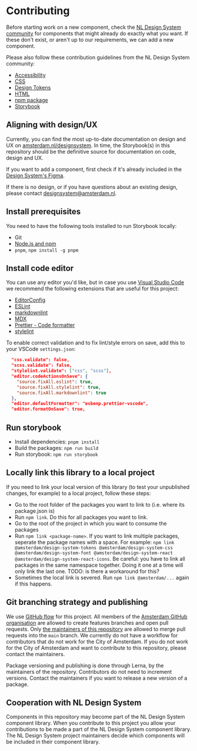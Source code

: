 <!-- @license CC0-1.0 -->

# Contributing

Before starting work on a new component, check the [NL Design System community](https://github.com/nl-design-system/) for components that might already do exactly what you want. If these don't exist, or aren't up to our requirements, we can add a new component.

Please also follow these contribution guidelines from the NL Design System community:

- [Accessibility](https://nl-design-system.github.io/utrecht/storybook/?path=/docs/nl-design-system-contributing-accessibility--page)
- [CSS](https://nl-design-system.github.io/utrecht/storybook/?path=/docs/nl-design-system-contributing-css--page)
- [Design Tokens](https://nl-design-system.github.io/utrecht/storybook/?path=/docs/nl-design-system-contributing-design-tokens--page)
- [HTML](https://nl-design-system.github.io/utrecht/storybook/?path=/docs/nl-design-system-contributing-html--page)
- [npm package](https://nl-design-system.github.io/utrecht/storybook/?path=/docs/nl-design-system-contributing-npm-package--page)
- [Storybook](https://nl-design-system.github.io/utrecht/storybook/?path=/docs/nl-design-system-contributing-storybook--page)

## Aligning with design/UX

Currently, you can find the most up-to-date documentation on design and UX on [amsterdam.nl/designsystem](https://amsterdam.nl/designsystem). In time, the Storybook(s) in this repository should be the definitive source for documentation on code, design and UX.

If you want to add a component, first check if it's already included in the [Design System's Figma](<https://www.figma.com/file/ORa7CBIooPgZj6HsEPBxNR/Design-bibliotheek-(gepubliceerd)?node-id=149%3A1324&t=Ud6eZytawJYnLlyi-0>).

If there is no design, or if you have questions about an existing design, please contact [designsystem@amsterdam.nl](designsystem@amsterdam.nl).

## Install prerequisites

You need to have the following tools installed to run Storybook locally:

- Git
- [Node.js and npm](https://nodejs.org/en/)
- `pnpm`, `npm install -g pnpm`

## Install code editor

You can use any editor you'd like, but in case you use [Visual Studio Code](https://code.visualstudio.com/) we recommend the following extensions that are useful for this project:

- [EditorConfig](https://marketplace.visualstudio.com/items?itemName=EditorConfig.EditorConfig)
- [ESLint](https://marketplace.visualstudio.com/items?itemName=dbaeumer.vscode-eslint)
- [markdownlint](https://marketplace.visualstudio.com/items?itemName=DavidAnson.vscode-markdownlint)
- [MDX](https://marketplace.visualstudio.com/items?itemName=silvenon.mdx)
- [Prettier - Code formatter](https://marketplace.visualstudio.com/items?itemName=esbenp.prettier-vscode)
- [stylelint](https://marketplace.visualstudio.com/items?itemName=stylelint.vscode-stylelint)

To enable correct validation and to fix lint/style errors on save, add this to your VSCode `settings.json`:

```json
  "css.validate": false,
  "scss.validate": false,
  "stylelint.validate": ["css", "scss"],
  "editor.codeActionsOnSave": {
    "source.fixAll.eslint": true,
    "source.fixAll.stylelint": true,
    "source.fixAll.markdownlint": true
  },
  "editor.defaultFormatter": "esbenp.prettier-vscode",
  "editor.formatOnSave": true,
```

## Run storybook

- Install dependencies: `pnpm install`
- Build the packages: `npm run build`
- Run storybook: `npm run storybook`

## Locally link this library to a local project

If you need to link your local version of this library (to test your unpublished changes, for example) to a local project, follow these steps:

- Go to the root folder of the packages you want to link to (i.e. where its package.json is)
- Run `npm link`. Do this for all packages you want to link.
- Go to the root of the project in which you want to consume the packages
- Run `npm link <package-name>`. If you want to link multiple packages, seperate the package names with a space. For example: `npm link @amsterdam/design-system-tokens @amsterdam/design-system-css @amsterdam/design-system-font @amsterdam/design-system-react @amsterdam/design-system-react-icons`. Be careful: you have to link all packages in the same namespace together. Doing it one at a time will only link the last one. TODO: is there a workaround for this?
- Sometimes the local link is severed. Run `npm link @amsterdam/...` again if this happens.

## Git branching strategy and publishing

We use [GitHub flow](https://docs.github.com/en/get-started/quickstart/github-flow) for this project. All members of the [Amsterdam GitHub organisation](https://github.com/Amsterdam) are allowed to create features branches and open pull requests. Only [the maintainers of this repository](./documentation/maintainers.md) are allowed to merge pull requests into the `main` branch. We currently do not have a workflow for contributors that do not work for the City of Amsterdam. If you do not work for the City of Amsterdam and want to contribute to this repository, please contact the maintainers.

Package versioning and publishing is done through Lerna, by the maintainers of the repository. Contributors do not need to increment versions. Contact the maintainers if you want to release a new version of a package.

## Cooperation with NL Design System

Components in this repository may become part of the NL Design System component library. When you contribute to this project you allow your contributions to be made a part of the NL Design System component library. The NL Design System project maintainers decide which components will be included in their component library.
